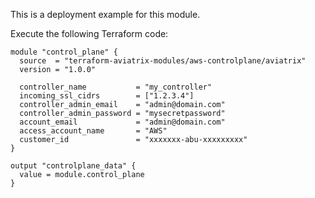 This is a deployment example for this module.

Execute the following Terraform code:

```hcl
module "control_plane" {
  source  = "terraform-aviatrix-modules/aws-controlplane/aviatrix"
  version = "1.0.0"

  controller_name           = "my_controller"
  incoming_ssl_cidrs        = ["1.2.3.4"]
  controller_admin_email    = "admin@domain.com"
  controller_admin_password = "mysecretpassword"
  account_email             = "admin@domain.com"
  access_account_name       = "AWS"
  customer_id               = "xxxxxxx-abu-xxxxxxxxx"
}

output "controlplane_data" {
  value = module.control_plane
}
```